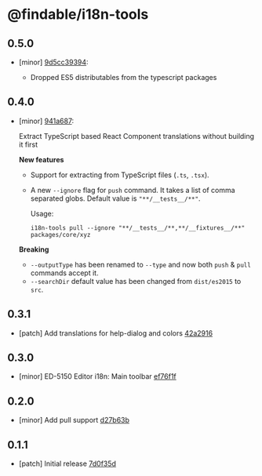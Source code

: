 # @findable/i18n-tools

## 0.5.0
- [minor] [9d5cc39394](https://github.com/fnamazing/uiKit/commits/9d5cc39394):

  - Dropped ES5 distributables from the typescript packages

## 0.4.0
- [minor] [941a687](https://github.com/fnamazing/uiKit/commits/941a687):

  Extract TypeScript based React Component translations without building it first

  **New features**

  * Support for extracting from TypeScript files (`.ts`, `.tsx`).
  * A new `--ignore` flag for `push` command. It takes a list of comma separated globs. Default value is `"**/__tests__/**"`.

    Usage:

    ```
    i18n-tools pull --ignore "**/__tests__/**,**/__fixtures__/**"  packages/core/xyz
    ```

  **Breaking**

  * `--outputType` has been renamed to `--type` and now both `push` & `pull` commands accept it.
  * `--searchDir` default value has been changed from `dist/es2015` to `src`.

## 0.3.1
- [patch] Add translations for help-dialog and colors [42a2916](https://github.com/fnamazing/uiKit/commits/42a2916)

## 0.3.0
- [minor] ED-5150 Editor i18n: Main toolbar [ef76f1f](https://github.com/fnamazing/uiKit/commits/ef76f1f)

## 0.2.0
- [minor] Add pull support [d27b63b](https://github.com/fnamazing/uiKit/commits/d27b63b)

## 0.1.1
- [patch] Initial release [7d0f35d](https://github.com/fnamazing/uiKit/commits/7d0f35d)
